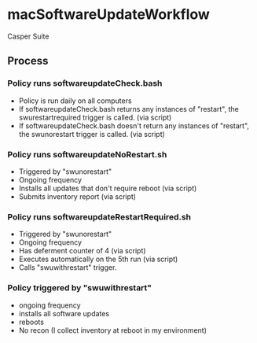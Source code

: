 # macSoftwareUpdateWorkflow
Casper Suite

## Process
### Policy runs softwareupdateCheck.bash
  * Policy is run daily on all computers
  * If softwareupdateCheck.bash returns any instances of "restart", the swurestartrequired trigger is called. (via script)
  * If softwareupdateCheck.bash doesn't return any instances of "restart", the swunorestart trigger is called. (via script)

### Policy runs softwareupdateNoRestart.sh
  * Triggered by "swunorestart"
  * Ongoing frequency
  * Installs all updates that don't require reboot (via script)
  * Submits inventory report (via script)

### Policy runs softwareupdateRestartRequired.sh
  * Triggered by "swunorestart"
  * Ongoing frequency
  * Has deferment counter of 4 (via script)
  * Executes automatically on the 5th run (via script)
  * Calls "swuwithrestart" trigger.

### Policy triggered by "swuwithrestart"
  * ongoing frequency
  * installs all software updates
  * reboots
  * No recon (I collect inventory at reboot in my environment)
